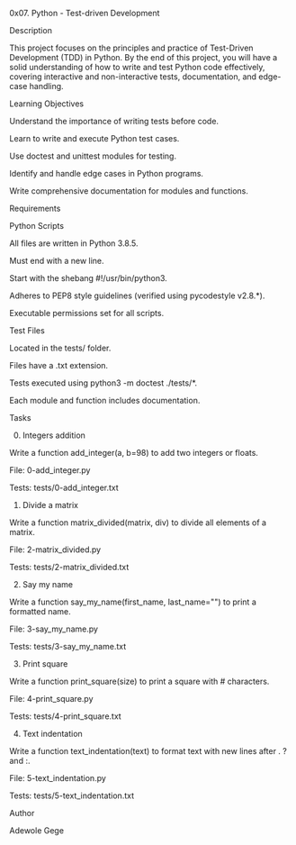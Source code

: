 0x07. Python - Test-driven Development

Description

This project focuses on the principles and practice of Test-Driven Development (TDD) in Python. By the end of this project, you will have a solid understanding of how to write and test Python code effectively, covering interactive and non-interactive tests, documentation, and edge-case handling.

Learning Objectives

Understand the importance of writing tests before code.

Learn to write and execute Python test cases.

Use doctest and unittest modules for testing.

Identify and handle edge cases in Python programs.

Write comprehensive documentation for modules and functions.

Requirements

Python Scripts

All files are written in Python 3.8.5.

Must end with a new line.

Start with the shebang #!/usr/bin/python3.

Adheres to PEP8 style guidelines (verified using pycodestyle v2.8.*).

Executable permissions set for all scripts.

Test Files

Located in the tests/ folder.

Files have a .txt extension.

Tests executed using python3 -m doctest ./tests/*.

Each module and function includes documentation.

Tasks

0. Integers addition

Write a function add_integer(a, b=98) to add two integers or floats.

File: 0-add_integer.py

Tests: tests/0-add_integer.txt

1. Divide a matrix

Write a function matrix_divided(matrix, div) to divide all elements of a matrix.

File: 2-matrix_divided.py

Tests: tests/2-matrix_divided.txt

2. Say my name

Write a function say_my_name(first_name, last_name="") to print a formatted name.

File: 3-say_my_name.py

Tests: tests/3-say_my_name.txt

3. Print square

Write a function print_square(size) to print a square with # characters.

File: 4-print_square.py

Tests: tests/4-print_square.txt

4. Text indentation

Write a function text_indentation(text) to format text with new lines after . ? and :.

File: 5-text_indentation.py

Tests: tests/5-text_indentation.txt

Author

Adewole Gege

